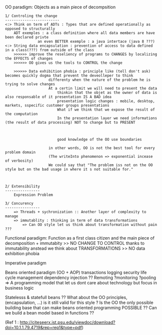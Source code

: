 OO paradigm: Objects as a main piece of decompsition
	
	1/ Controling the change
	-------------------------
	<:> Think on term of ADTs : Types that are defined operationally as opposed to structurally
		ADT exemples : a class definition where all data members are have been declared privte
			       an even BETTER exemple : a java intertace (java 8 ???) 
	<:> String data encapsulation : prevention of access to data defined in a class(???) from outside of the class 
		>>>>>> improve the reseliency of programs to CHANGES by localizing the EFFECTS of changes 
		>>>>>> OO gives us the tools to CONTROL the change

		>>>>>> Data exhibition phobia : principle like (tell don't ask) becomes quickly dogma that prevent the deveolleper to think
						differenty when the nature of the problem he is trying to solve changes
						At a certin limit we will need to present the data
							thinkin that the objet as the owner of data is also responsable of it presentation IS A BAD idea
							presentation logic changes : mobile, desktop, markets, sspecific customer groups presentations
							What if we think that we expose the result of the computation
							In the presentation layer we need informations (the result of data processing) NOT to change but to PRESENT
							


							good knowledge of the OO use boundaries

						in other words, OO is not the best tool for every problem domain
						(The writeInto phenomenon => exponential incease of verbosity)
						We could say that "The problem iss not on the OO style but on the bad usage in where it s not suitable for."

	

	2/ Extensibility
	----------------
		Expression Problem
	
	3/ Concurency
	----------------
		=> Threads + sychronization :: Another layer of complexity to manage
		=> immutablity : thinking in term of data transformations
			=> Can OO style let us think about transformation without pain ???



Functional paradigm: Function as a first class citizen and the main piece of decomposition + immutabity
	>> NO CHANGE TO CONTROL thanks to immutability anstead we think about TRANSFORMATIONS
	>> NO data exhibition phobia


Imperative paradigm




Beans oriented paradigm (OO + AOP)
  transactions
  logging
  security
  life cycle management
  dependency injection ??
  Remoting
  ?monitoring
  ?pooling
	=> A programming model that let us dont care about technology but focus in business logic

  Statelesss & statefull beans ??
  What about the OO principles, (encapsulation, ...) is it still valid for this style ?
  Is the OO the only possible building base that can make beans oriented programming POSSIBLE ??
  Can we build a bean model based in functions ??

(Ref 1 : http://citeseerx.ist.psu.edu/viewdoc/download?doi=10.1.1.79.4719&rep=rep1&type=pdf)

